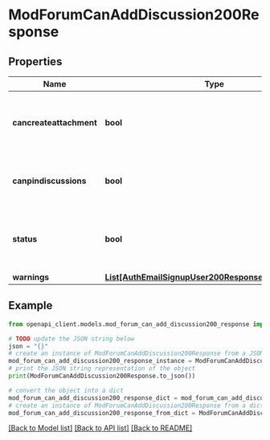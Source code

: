 # ModForumCanAddDiscussion200Response


## Properties

Name | Type | Description | Notes
------------ | ------------- | ------------- | -------------
**cancreateattachment** | **bool** | True if the user can add attachments, false otherwise. | [optional] [default to False]
**canpindiscussions** | **bool** | True if the user can pin discussions, false otherwise. | [optional] [default to False]
**status** | **bool** | True if the user can add discussions, false otherwise. | [default to False]
**warnings** | [**List[AuthEmailSignupUser200ResponseWarningsInner]**](AuthEmailSignupUser200ResponseWarningsInner.md) |  | [optional] 

## Example

```python
from openapi_client.models.mod_forum_can_add_discussion200_response import ModForumCanAddDiscussion200Response

# TODO update the JSON string below
json = "{}"
# create an instance of ModForumCanAddDiscussion200Response from a JSON string
mod_forum_can_add_discussion200_response_instance = ModForumCanAddDiscussion200Response.from_json(json)
# print the JSON string representation of the object
print(ModForumCanAddDiscussion200Response.to_json())

# convert the object into a dict
mod_forum_can_add_discussion200_response_dict = mod_forum_can_add_discussion200_response_instance.to_dict()
# create an instance of ModForumCanAddDiscussion200Response from a dict
mod_forum_can_add_discussion200_response_from_dict = ModForumCanAddDiscussion200Response.from_dict(mod_forum_can_add_discussion200_response_dict)
```
[[Back to Model list]](../README.md#documentation-for-models) [[Back to API list]](../README.md#documentation-for-api-endpoints) [[Back to README]](../README.md)


